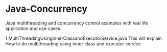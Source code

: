 # Java-Concurrency
Java multithreading and concurrency control examples with real life application and use cases

1.MultiThreadingUsingInnerClassandExecutorService.java
This will explain
How to do multithreading using inner class and executor service
